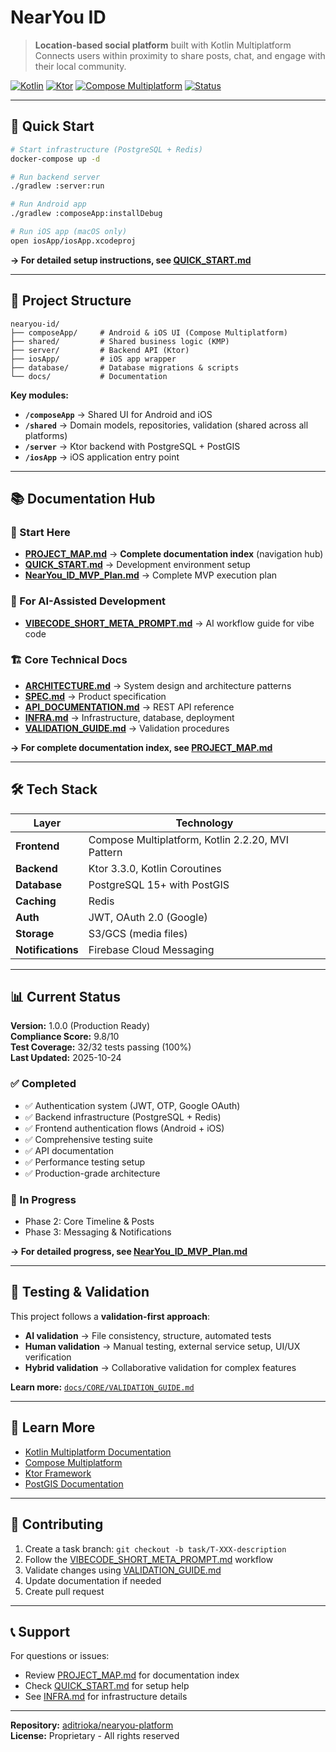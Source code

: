 # NearYou ID

> **Location-based social platform** built with Kotlin Multiplatform  
> Connects users within proximity to share posts, chat, and engage with their local community.

[![Kotlin](https://img.shields.io/badge/Kotlin-2.2.20-blue.svg)](https://kotlinlang.org)
[![Ktor](https://img.shields.io/badge/Ktor-3.3.0-orange.svg)](https://ktor.io)
[![Compose Multiplatform](https://img.shields.io/badge/Compose-1.9.0-green.svg)](https://www.jetbrains.com/lp/compose-multiplatform/)
[![Status](https://img.shields.io/badge/Status-Production_Ready-brightgreen.svg)]()

---

## 🚀 Quick Start

```bash
# Start infrastructure (PostgreSQL + Redis)
docker-compose up -d

# Run backend server
./gradlew :server:run

# Run Android app
./gradlew :composeApp:installDebug

# Run iOS app (macOS only)
open iosApp/iosApp.xcodeproj
```

**→ For detailed setup instructions, see [QUICK_START.md](./docs/PLANS/QUICK_START.md)**

---

## 📁 Project Structure

```
nearyou-id/
├── composeApp/     # Android & iOS UI (Compose Multiplatform)
├── shared/         # Shared business logic (KMP)
├── server/         # Backend API (Ktor)
├── iosApp/         # iOS app wrapper
├── database/       # Database migrations & scripts
└── docs/           # Documentation
```

**Key modules:**
- **`/composeApp`** → Shared UI for Android and iOS
- **`/shared`** → Domain models, repositories, validation (shared across all platforms)
- **`/server`** → Ktor backend with PostgreSQL + PostGIS
- **`/iosApp`** → iOS application entry point

---

## 📚 Documentation Hub

### 🎯 Start Here
- **[PROJECT_MAP.md](./docs/CORE/PROJECT_MAP.md)** → **Complete documentation index** (navigation hub)
- **[QUICK_START.md](./docs/PLANS/QUICK_START.md)** → Development environment setup
- **[NearYou_ID_MVP_Plan.md](./docs/PLANS/NearYou_ID_MVP_Plan.md)** → Complete MVP execution plan

### 🤖 For AI-Assisted Development
- **[VIBECODE_SHORT_META_PROMPT.md](./docs/PROMPTS/VIBECODE_SHORT_META_PROMPT.md)** → AI workflow guide for vibe code

### 🏗️ Core Technical Docs
- **[ARCHITECTURE.md](./docs/CORE/ARCHITECTURE.md)** → System design and architecture patterns
- **[SPEC.md](./docs/CORE/SPEC.md)** → Product specification
- **[API_DOCUMENTATION.md](./docs/API_DOCUMENTATION.md)** → REST API reference
- **[INFRA.md](./docs/CORE/INFRA.md)** → Infrastructure, database, deployment
- **[VALIDATION_GUIDE.md](./docs/CORE/VALIDATION_GUIDE.md)** → Validation procedures

**→ For complete documentation index, see [PROJECT_MAP.md](./docs/CORE/PROJECT_MAP.md)**

---

## 🛠️ Tech Stack

| Layer | Technology |
|-------|------------|
| **Frontend** | Compose Multiplatform, Kotlin 2.2.20, MVI Pattern |
| **Backend** | Ktor 3.3.0, Kotlin Coroutines |
| **Database** | PostgreSQL 15+ with PostGIS |
| **Caching** | Redis |
| **Auth** | JWT, OAuth 2.0 (Google) |
| **Storage** | S3/GCS (media files) |
| **Notifications** | Firebase Cloud Messaging |

---

## 📊 Current Status

**Version:** 1.0.0 (Production Ready)  
**Compliance Score:** 9.8/10  
**Test Coverage:** 32/32 tests passing (100%)  
**Last Updated:** 2025-10-24

### ✅ Completed
- ✅ Authentication system (JWT, OTP, Google OAuth)
- ✅ Backend infrastructure (PostgreSQL + Redis)
- ✅ Frontend authentication flows (Android + iOS)
- ✅ Comprehensive testing suite
- ✅ API documentation
- ✅ Performance testing setup
- ✅ Production-grade architecture

### 🚧 In Progress
- Phase 2: Core Timeline & Posts
- Phase 3: Messaging & Notifications

**→ For detailed progress, see [NearYou_ID_MVP_Plan.md](./docs/PLANS/NearYou_ID_MVP_Plan.md#progress-ledger-pl)**

---

## 🧪 Testing & Validation

This project follows a **validation-first approach**:

- **AI validation** → File consistency, structure, automated tests
- **Human validation** → Manual testing, external service setup, UI/UX verification
- **Hybrid validation** → Collaborative validation for complex features

**Learn more:** [`docs/CORE/VALIDATION_GUIDE.md`](./docs/CORE/VALIDATION_GUIDE.md)

---

## 📖 Learn More

- [Kotlin Multiplatform Documentation](https://www.jetbrains.com/help/kotlin-multiplatform-dev/get-started.html)
- [Compose Multiplatform](https://www.jetbrains.com/lp/compose-multiplatform/)
- [Ktor Framework](https://ktor.io/docs/)
- [PostGIS Documentation](https://postgis.net/documentation/)

---

## 🤝 Contributing

1. Create a task branch: `git checkout -b task/T-XXX-description`
2. Follow the [VIBECODE_SHORT_META_PROMPT.md](./docs/PROMPTS/VIBECODE_SHORT_META_PROMPT.md) workflow
3. Validate changes using [VALIDATION_GUIDE.md](./docs/CORE/VALIDATION_GUIDE.md)
4. Update documentation if needed
5. Create pull request

---

## 📞 Support

For questions or issues:
- Review [PROJECT_MAP.md](./docs/CORE/PROJECT_MAP.md) for documentation index
- Check [QUICK_START.md](./docs/PLANS/QUICK_START.md) for setup help
- See [INFRA.md](./docs/CORE/INFRA.md) for infrastructure details

---

**Repository:** [aditrioka/nearyou-platform](https://github.com/aditrioka/nearyou-platform)  
**License:** Proprietary - All rights reserved
